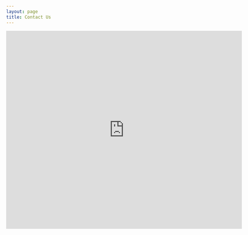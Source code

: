 ```yaml
---
layout: page
title: Contact Us
---
```


<iframe src="https://docs.google.com/forms/d/e/1FAIpQLSdeAWcrEL67dhOaPlNND0FW6MGP-23Jy7C7n1AMj65G25OUCQ/viewform?embedded=true" width="640" height="538" frameborder="0" marginheight="0" marginwidth="0">Loading…</iframe>

